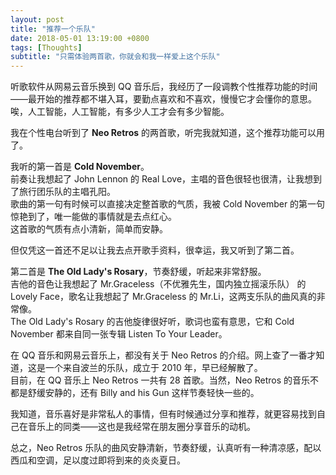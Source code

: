 ```yaml
---
layout: post
title: "推荐一个乐队"
date: 2018-05-01 13:19:00 +0800
tags: [Thoughts]
subtitle: "只需体验两首歌，你就会和我一样爱上这个乐队"
---
```

听歌软件从网易云音乐换到 QQ 音乐后，我经历了一段调教个性推荐功能的时间——最开始的推荐都不堪入耳，要勤点喜欢和不喜欢，慢慢它才会懂你的意思。   
唉，人工智能，人工智能，有多少人工才会有多少智能。

我在个性电台听到了 **Neo Retros** 的两首歌，听完我就知道，这个推荐功能可以用了。 

我听的第一首是 **Cold November**。  
前奏让我想起了 John Lennon 的 Real Love，主唱的音色很轻也很清，让我想到了旅行团乐队的主唱孔阳。   
歌曲的第一句有时候可以直接决定整首歌的气质，我被 Cold November 的第一句惊艳到了，唯一能做的事情就是去点红心。  
这首歌的气质有点小清新，简单而安静。 

但仅凭这一首还不足以让我去点开歌手资料，很幸运，我又听到了第二首。

第二首是 **The Old Lady's Rosary**，节奏舒缓，听起来非常舒服。   
吉他的音色让我想起了 Mr.Graceless（不优雅先生，国内独立摇滚乐队） 的 Lovely Face，歌名让我想起了 Mr.Graceless 的 Mr.Li，这两支乐队的曲风真的非常像。  
The Old Lady's Rosary 的吉他旋律很好听，歌词也蛮有意思，它和 Cold November 都来自同一张专辑 Listen To Your Leader。



在 QQ 音乐和网易云音乐上，都没有关于 Neo Retros 的介绍。网上查了一番才知道，这是一个来自波兰的乐队，成立于 2010 年，早已经解散了。   
目前，在 QQ 音乐上 Neo Retros 一共有 28 首歌。当然，Neo Retros 的音乐不都是舒缓安静的，还有 Billy and his Gun 这样节奏轻快一些的。 
  

我知道，音乐喜好是非常私人的事情，但有时候通过分享和推荐，就更容易找到自己在音乐上的同类——这也是我经常在朋友圈分享音乐的动机。

总之，Neo Retros 乐队的曲风安静清新，节奏舒缓，认真听有一种清凉感，配以西瓜和空调，足以度过即将到来的炎炎夏日。
